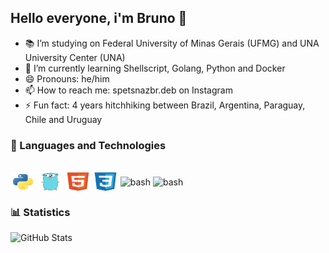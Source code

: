 ## Hello everyone, i'm Bruno 👋

- 📚 I’m studying on Federal University of Minas Gerais (UFMG) and UNA University Center (UNA)
- 🌱 I’m currently learning Shellscript, Golang, Python and Docker
- 😄 Pronouns: he/him
- 📫 How to reach me: spetsnazbr.deb on Instagram
- ⚡ Fun fact: 4 years hitchhiking between Brazil, Argentina, Paraguay, Chile and Uruguay

<!-- ![Top Langs](https://github-readme-stats.vercel.app/api/top-langs/?username=spetsnazbr&layout=compact)
-->

### 🤖 Languages ​​and Technologies

<div style="display: inline_block"><br>
  <img align="center" alt="python" height="30" width="40" src="https://raw.githubusercontent.com/devicons/devicon/master/icons/python/python-original.svg">
  <img align="center" alt="golang" height="30" width="40" src="https://raw.githubusercontent.com/devicons/devicon/master/icons/go/go-original.svg">
  <img align="center" alt="html" height="30" width="40" src="https://raw.githubusercontent.com/devicons/devicon/master/icons/html5/html5-original.svg">
  <img align="center" alt="CSS" height="30" width="40" src="https://raw.githubusercontent.com/devicons/devicon/master/icons/css3/css3-original.svg">
  <img align="center" alt="bash" height="30" width="40" src="https://cdn.jsdelivr.net/gh/devicons/devicon@latest/icons/bash/bash-plain.svg">
  <img align="center" alt="bash" height="40" width="50" src="https://cdn.jsdelivr.net/gh/devicons/devicon@latest/icons/docker/docker-original-wordmark.svg" />

   
</div>

### 📊 Statistics

<p>
  
  <img 
      align="left" 
      alt="GitHub Stats" 
      height="200" 
      src="https://github-readme-stats.vercel.app/api/top-langs/?username=spetsnazbr&theme=tokyonight&layout=compact&custom_title=Technologies&langs_count=3" 
  />

</p>

